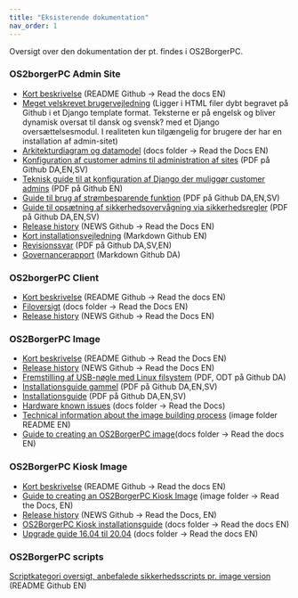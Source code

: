 ```yaml
---
title: "Eksisterende dokumentation"
nav_order: 1
---
```

Oversigt over den dokumentation der pt. findes i OS2BorgerPC.

### OS2borgerPC Admin Site
- [Kort beskrivelse](https://github.com/OS2borgerPC/os2borgerpc-admin-site/blob/master/README.rst) (README Github -> Read the docs EN)
- [Meget velskrevet brugervejledning](https://github.com/OS2borgerPC/os2borgerpc-admin-site/tree/master/admin_site/templates/documentation) (Ligger i HTML filer dybt begravet på Github i et Django template format. Teksterne er på engelsk og bliver dynamisk oversat til dansk og svensk? med et Django oversættelsesmodul. I realiteten kun tilgængelig for brugere der har en installation af admin-sitet)
- [Arkitekturdiagram og datamodel](https://github.com/OS2borgerPC/os2borgerpc-admin-site/blob/development/docs/source/dev.rst) (docs folder -> Read the Docs EN)
- [Konfiguration af customer admins til administration af sites](https://github.com/OS2borgerPC/os2borgerpc-admin-site/blob/master/admin_site/static/docs/customer_admin_guide_da.pdf) (PDF på Github DA,EN,SV)
- [Teknisk guide til at konfiguration af Django der muliggør customer admins](https://github.com/OS2borgerPC/os2borgerpc-admin-site/blob/master/admin_site/static/docs/configuring_customer_admins.pdf) (PDF på Github EN)
- [Guide til brug af strømbesparende funktion](https://github.com/OS2borgerPC/os2borgerpc-admin-site/blob/master/admin_site/static/docs/Wake_plan_user_guide_da.pdf) (PDF på Github DA,EN,SV)
- [Guide til opsætning af sikkerhedsovervågning via sikkerhedsregler](https://github.com/OS2borgerPC/os2borgerpc-admin-site/blob/master/admin_site/static/docs/OS2BorgerPC_security_rules_da.pdf) (PDF på Github DA,EN,SV)
- [Release history](https://os2borgerpc-admin.readthedocs.io/en/latest/news.html) (NEWS Github -> Read the Docs EN)
- [Kort installationsvejledning](https://github.com/OS2borgerPC/os2borgerpc-admin-site/blob/master/admin_site/INSTALL) (Markdown Github EN)
- [Revisionssvar](https://github.com/OS2borgerPC/os2borgerpc-admin-site/blob/master/admin_site/static/docs/Audit_doc_da.pdf) (PDF på Github DA,SV,EN)
- [Governancerapport](https://github.com/OS2borgerPC/os2borgerpc-admin-site/blob/master/Governancerapport.md) (Markdown Github DA)

### OS2borgerPC Client
- [Kort beskrivelse](https://github.com/OS2borgerPC/os2borgerpc-client/blob/master/README.rst) (README Github -> Read the docs EN)
- [Filoversigt](https://github.com/OS2borgerPC/os2borgerpc-client/blob/master/docs/source/dev.rst) (docs folder -> Read the Docs EN)
- [Release history](https://github.com/OS2borgerPC/os2borgerpc-client/blob/master/NEWS.rst) (NEWS Github -> Read the Docs EN)
  
### OS2BorgerPC Image 
- [Kort beskrivelse](https://github.com/OS2borgerPC/os2borgerpc-image/blob/master/README.rst) (README Github -> Read the Docs EN)
- [Release history](https://github.com/OS2borgerPC/os2borgerpc-image/blob/master/NEWS.rst) (NEWS Github -> Read the Docs EN)
- [Fremstilling af USB-nøgle med Linux filsystem](https://github.com/OS2borgerPC/os2borgerpc-image/blob/master/docs/client_docs/USB_noegle_med_ext.pdf) (PDF, ODT på Github DA)
- [Installationsguide gammel](https://github.com/OS2borgerPC/os2borgerpc-image/blob/master/docs/OS2BorgerPC_installation_guide_old_da.pdf) (PDF på Github DA,EN,SV)
- [Installationsguide](https://github.com/OS2borgerPC/os2borgerpc-image/blob/master/docs/OS2BorgerPC_installation_guide_da.pdf) (PDF på Github DA,EN,SV)
- [Hardware known issues](https://github.com/OS2borgerPC/os2borgerpc-image/blob/development/docs/source/hardware_known_issues.rst) (docs folder -> Read the Docs)
- [Technical information about the image building process](https://github.com/OS2borgerPC/os2borgerpc-image/blob/master/image/README.rst) (image folder README EN)
- [Guide to creating an OS2BorgerPC image](https://github.com/OS2borgerPC/os2borgerpc-image/blob/master/docs/source/dev.rst)(docs folder -> Read the docs EN)
  
### OS2BorgerPC Kiosk Image
- [Kort beskrivelse](https://github.com/OS2borgerPC/os2borgerpc-kiosk-image/blob/master/README.rst) (README Github -> Read the docs EN)
- [Guide to creating an OS2BorgerPC Kiosk Image](https://github.com/OS2borgerPC/os2borgerpc-kiosk-image/blob/master/image/README.rst) (image folder -> Read the Docs, EN) 
- [Release history](https://github.com/OS2borgerPC/os2borgerpc-kiosk-image/blob/master/NEWS.rst) (NEWS Github -> Read the Docs, EN)
- [OS2BorgerPC Kiosk installationsguide](https://github.com/OS2borgerPC/os2borgerpc-kiosk-image/blob/master/docs/source/dev.rst) (docs folder -> Read the docs EN)
- [Upgrade guide 16.04 til 20.04](https://github.com/OS2borgerPC/os2borgerpc-kiosk-image/blob/master/docs/upgrade.rst) (docs folder -> Read the docs EN)

### OS2BorgerPC scripts
[Scriptkategori oversigt, anbefalede sikkerhedsscripts pr. image version](https://github.com/OS2borgerPC/os2borgerpc-scripts/blob/master/README.md) (README Github EN)






